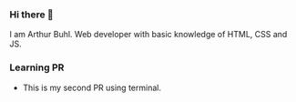 ### Hi there 👋

I am Arthur Buhl. Web developer with basic knowledge of HTML, CSS and JS.

### Learning PR

- This is my second PR using terminal.
